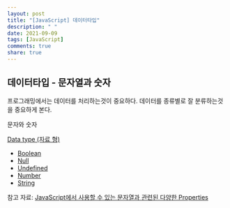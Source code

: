 ```yaml
---
layout: post
title: "[JavaScript] 데이터타입"
description: " "
date: 2021-09-09
tags: [JavaScript]
comments: true
share: true
---
```


## **데이터타입 - 문자열과 숫자**

프로그래밍에서는 데이터를 처리하는것이 중요하다. 데이터를 종류별로 잘 분류하는것을 중요하게 본다.

문자와 숫자

[Data type (자료 형)](https://developer.mozilla.org/ko/docs/Web/JavaScript/Data_structures)

- [Boolean](https://developer.mozilla.org/ko/docs/Glossary/%EB%B6%88%EB%A6%B0)
- [Null](https://developer.mozilla.org/en-US/docs/Glossary/Null)
- [Undefined](https://developer.mozilla.org/ko/docs/Glossary/undefined)
- [Number](https://developer.mozilla.org/en-US/docs/Glossary/Number)
- [String](https://developer.mozilla.org/ko/docs/Glossary/String)

참고 자료: [JavaScript에서 사용할 수 있는 문자열과 관련된 다양한 Properties](https://developer.mozilla.org/ko/docs/Web/JavaScript/Reference/Global_Objects/String)


